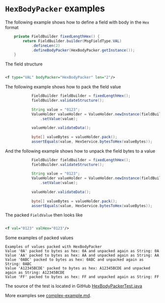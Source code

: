 # `HexBodyPacker` examples

The following example shows how to define a field with body in the `Hex` format
```Java
    private FieldBuilder fixedLengthHex() {
        return FieldBuilder.builder(MsgFieldType.VAL)
            .defineLen(2)
            .defineBodyPacker(HexBodyPacker.getInstance());
    }
```

The field structure
```XML

<f type="VAL" bodyPacker="HexBodyPacker" len="2"/>
```

The following example shows how to pack the field value
```Java
            FieldBuilder fieldBuilder = fixedLengthHex();
            fieldBuilder.validateStructure();
    
            String value = "0123";
            ValueHolder valueHolder = ValueHolder.newInstance(fieldBuilder.getCurrentField())
                .setValue(value);
            
            valueHolder.validateData();
    
            byte[] valueBytes = valueHolder.pack();
            assertEquals(value, HexService.bytesToHex(valueBytes));
```

And the following example shows how to unpack the field bytes to a value
```Java
            FieldBuilder fieldBuilder = fixedLengthHex();
            fieldBuilder.validateStructure();
    
            String value = "0123";
            ValueHolder valueHolder = ValueHolder.newInstance(fieldBuilder.getCurrentField())
                .setValue(value);
            
            valueHolder.validateData();
    
            byte[] valueBytes = valueHolder.pack();
            assertEquals(value, HexService.bytesToHex(valueBytes));
```

The packed `FieldValue` then looks like
```XML

<f val="0123" valHex="0123"/>
```

Some examples of packed values
```
Examples of values packed with HexBodyPacker
Value '0A' packed to bytes as hex: 0A and unpacked again as String: 0A
Value 'AA' packed to bytes as hex: AA and unpacked again as String: AA
Value '0ABC' packed to bytes as hex: 0ABC and unpacked again as String: 0ABC
Value 'A12345BCDE' packed to bytes as hex: A12345BCDE and unpacked again as String: A12345BCDE
Value 'FF' packed to bytes as hex: FF and unpacked again as String: FF
```

The source of the test is located in GitHub [HexBodyPackerTest.java](https://github.com/credibledoc/credible-doc/blob/master/iso-8583-packer/src/test/java/com/credibledoc/iso8583packer/hex/HexBodyPackerTest.java)

More examples see [complex-example.md](../complex-example.md).